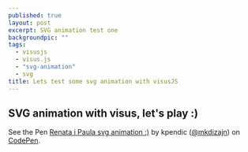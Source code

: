 ```yaml
---
published: true
layout: post
excerpt: SVG animation test one
backgroundpic: ""
tags: 
  - visusjs
  - visus.js
  - "svg-animation"
  - svg
title: Lets test some svg animation with visusJS
---
```



## SVG animation with visus, let's play :)

<p data-height="600" data-theme-id="0" data-slug-hash="NxVord" data-default-tab="result" data-user="mkdizajn" data-preview="true" class='codepen'>See the Pen <a href='http://codepen.io/mkdizajn/pen/NxVord/'>Renata i Paula svg animation :)</a> by kpendic (<a href='http://codepen.io/mkdizajn'>@mkdizajn</a>) on <a href='http://codepen.io'>CodePen</a>.</p>
<script async src="//assets.codepen.io/assets/embed/ei.js"></script>
